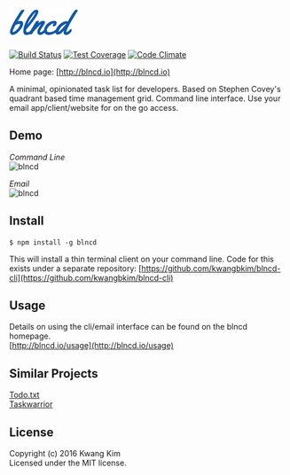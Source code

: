 # ![](/public/assets/readme-logo.png?raw=true)
[![Build Status](https://travis-ci.org/kwangbkim/blncd.svg?branch=master)](https://travis-ci.org/kwangbkim/blncd)
[![Test Coverage](https://codeclimate.com/github/kwangbkim/blncd/badges/coverage.svg)](https://codeclimate.com/github/kwangbkim/blncd/coverage)
[![Code Climate](https://codeclimate.com/github/kwangbkim/blncd/badges/gpa.svg)](https://codeclimate.com/github/kwangbkim/blncd)

Home page: [http://blncd.io](http://blncd.io)

A minimal, opinionated task list for developers.  Based on Stephen Covey's quadrant based time management grid.  Command line interface.  Use your email app/client/website for on the go access.

## Demo
*Command Line*  
![blncd](http://blncd.io/assets/blncd-demo.gif)

*Email*  
![blncd](http://blncd.io/assets/email-demo.gif)

## Install

```
$ npm install -g blncd
```

This will install a thin terminal client on your command line.  Code for this exists under a separate repository: [https://github.com/kwangbkim/blncd-cli](https://github.com/kwangbkim/blncd-cli)

## Usage
Details on using the cli/email interface can be found on the blncd homepage.  
[http://blncd.io/usage](http://blncd.io/usage)

## Similar Projects
[Todo.txt](https://github.com/ginatrapani/todo.txt-cli)  
[Taskwarrior](https://taskwarrior.org/)

## License
Copyright (c) 2016 Kwang Kim  
Licensed under the MIT license.
